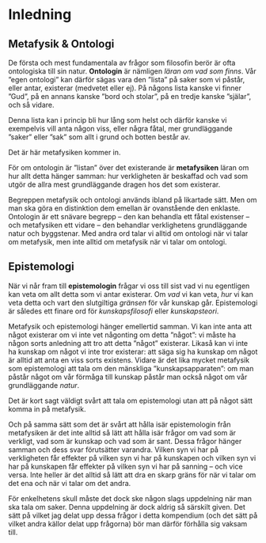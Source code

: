 # Inledning
<!--Här beskriver jag vad kapitlet ska handla om, detta är en note -->

## Metafysik & Ontologi

De första och mest fundamentala av frågor som filosofin berör är ofta ontologiska till sin natur. **Ontologin** är nämligen *läran om vad som finns*.  Vår ”egen ontologi” kan därför sägas vara den ”lista” på saker som vi påstår, eller antar, existerar (medvetet eller ej). På någons lista kanske vi finner ”Gud”, på en annans kanske ”bord och stolar”, på en tredje kanske ”själar”, och så vidare. 

Denna lista kan i princip bli hur lång som helst och därför kanske vi exempelvis vill anta någon viss, eller några fåtal, mer grundläggande ”saker” eller ”sak” som allt i grund och botten består av. 

Det är här metafysiken kommer in. 

För om ontologin är ”listan” över det existerande är **metafysiken** läran om hur allt detta hänger samman: hur verkligheten är beskaffad och vad som utgör de allra mest grundläggande dragen hos det som existerar. 

Begreppen metafysik och ontologi används ibland på likartade sätt. Men om man ska göra en distinktion dem emellan är ovanstående den enklaste. Ontologin är ett snävare begrepp – den kan behandla ett fåtal existenser – och metafysiken ett vidare – den behandlar verklighetens grundläggande natur och byggstenar. Med andra ord talar vi alltid om ontologi när vi talar om metafysik, men inte alltid om metafysik när vi talar om ontologi. 

<!--%% Hur sakerna (ontologin) hänger samman -->

## Epistemologi

När vi når fram till **epistemologin** frågar vi oss till sist vad vi nu egentligen kan veta om allt detta som vi antar existerar. Om *vad* vi kan veta, *hur* vi kan veta detta och vart den slutgiltiga *gränsen* för vår kunskap går. Epistemologi är således ett finare ord för *kunskapsfilosofi* eller *kunskapsteori*. 

Metafysik och epistemologi hänger emellertid samman. Vi kan inte anta att något existerar om vi inte vet någonting om detta ”något”: vi måste ha någon sorts anledning att tro att detta ”något” existerar. Likaså kan vi inte ha kunskap om något vi inte tror existerar: att säga sig ha kunskap om något är alltid att anta en viss sorts existens. Vidare är det lika mycket metafysik som epistemologi att tala om den mänskliga ”kunskapsapparaten”: om man påstår något om vår förmåga till kunskap påstår man också något om vår grundläggande *natur*. 

Det är kort sagt väldigt svårt att tala om epistemologi utan att på något sätt komma in på metafysik. 

Och på samma sätt som det är svårt att hålla isär epistemologin från metafysiken är det inte alltid så lätt att hålla isär frågor om vad som är verkligt, vad som är kunskap och vad som är sant. Dessa frågor hänger samman och dess svar förutsätter varandra. Vilken syn vi har på verkligheten får effekter på vilken syn vi har på kunskapen och vilken syn vi har på kunskapen får effekter på vilken syn vi har på sanning – och vice versa. Inte heller är det alltid så lätt att dra en skarp gräns för när vi talar om det ena och när vi talar om det andra. 

För enkelhetens skull måste det dock ske någon slags uppdelning när man ska tala om saker. Denna uppdelning är dock aldrig så särskilt given. Det sätt på vilket jag delat upp dessa frågor i detta kompendium (och det sätt på vilket andra källor delat upp frågorna) bör man därför förhålla sig vaksam till. 


<!--För att se den ”större bilden” har ni den ”stora kartan” till hjälp. -->